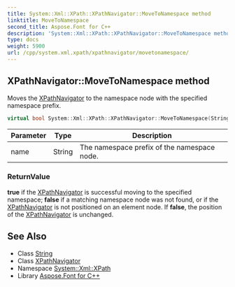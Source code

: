 ```yaml
---
title: System::Xml::XPath::XPathNavigator::MoveToNamespace method
linktitle: MoveToNamespace
second_title: Aspose.Font for C++
description: 'System::Xml::XPath::XPathNavigator::MoveToNamespace method. Moves the XPathNavigator to the namespace node with the specified namespace prefix in C++.'
type: docs
weight: 5900
url: /cpp/system.xml.xpath/xpathnavigator/movetonamespace/
---
```

## XPathNavigator::MoveToNamespace method


Moves the [XPathNavigator](../) to the namespace node with the specified namespace prefix.

```cpp
virtual bool System::Xml::XPath::XPathNavigator::MoveToNamespace(String name)
```


| Parameter | Type | Description |
| --- | --- | --- |
| name | String | The namespace prefix of the namespace node. |

### ReturnValue

**true** if the [XPathNavigator](../) is successful moving to the specified namespace; **false** if a matching namespace node was not found, or if the [XPathNavigator](../) is not positioned on an element node. If **false**, the position of the [XPathNavigator](../) is unchanged.

## See Also

* Class [String](../../../system/string/)
* Class [XPathNavigator](../)
* Namespace [System::Xml::XPath](../../)
* Library [Aspose.Font for C++](../../../)
